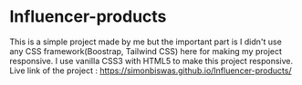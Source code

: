 # Influencer-products
This is a simple project made by me but the important part is I didn't use any CSS framework(Boostrap, Tailwind CSS) here for making my project responsive. I use vanilla CSS3 with HTML5 
to make this project responsive.
Live link of the project : https://simonbiswas.github.io/Influencer-products/
